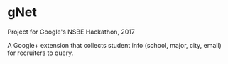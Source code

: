 # gNet

Project for Google's NSBE Hackathon, 2017

A Google+ extension that collects student info (school, major, city, email) for recruiters to query.
